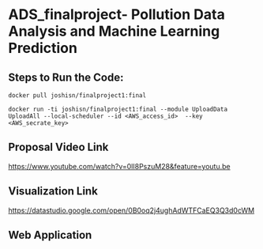 # ADS_finalproject- Pollution Data Analysis and Machine Learning Prediction

## Steps to Run the Code:

```
docker pull joshisn/finalproject1:final
```

```
docker run -ti joshisn/finalproject1:final --module UploadData UploadAll --local-scheduler --id <AWS_access_id>  --key <AWS_secrate_key>
```


## Proposal Video Link

https://www.youtube.com/watch?v=0lI8PszuM28&feature=youtu.be

## Visualization Link

https://datastudio.google.com/open/0B0oq2j4ughAdWTFCaEQ3Q3d0cWM

## Web Application
